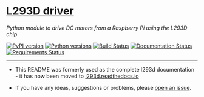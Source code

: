 # [L293D driver](https://jamesevickery.github.io/l293d/)
*Python module to drive DC motors from a Raspberry Pi using the L293D chip*

[![PyPI version](https://badge.fury.io/py/l293d.svg)](https://badge.fury.io/py/l293d)
[![Python versions](https://img.shields.io/pypi/pyversions/l293d.svg)](https://pypi.python.org/pypi/l293d)
[![Build Status](https://travis-ci.org/jamesevickery/l293d.svg?branch=master)](https://travis-ci.org/jamesevickery/l293d)
[![Documentation Status](https://readthedocs.org/projects/l293d/badge/?version=latest)](http://l293d.readthedocs.io/en/latest/?badge=latest)
[![Requirements Status](https://requires.io/github/jamesevickery/l293d/requirements.svg?branch=master)](https://requires.io/github/jamesevickery/l293d/requirements/?branch=master)


---

- This README was formerly used as the complete l293d documentation -
it has now been moved to [l293d.readthedocs.io](http://l293d.readthedocs.io/en/latest/)

- If you have any ideas, suggestions or problems, please
[open an issue](https://github.com/jamesevickery/l293d/issues/new).
